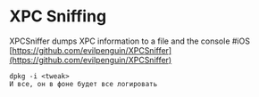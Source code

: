 # XPC Sniffing

XPCSniffer dumps XPC information to a file and the console \#iOS [https://github.com/evilpenguin/XPCSniffer](https://github.com/evilpenguin/XPCSniffer)

```text
dpkg -i <tweak>
И все, он в фоне будет все логировать
```

